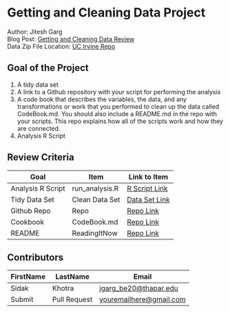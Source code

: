# Getting and Cleaning Data Project
Author: Jitesh Garg <br />
Blog Post: [Getting and Cleaning Data Review](https://medium.com/@GalarnykMichael/review-course-1-the-data-scientists-toolbox-jhu-coursera-4d7459458821#.5jpg133ln "Click to go to Repo") <br />
Data Zip File Location: [UC Irvine Repo](https://d396qusza40orc.cloudfront.net/getdata%2Fprojectfiles%2FUCI%20HAR%20Dataset.zip "Clicking will download the data")

## Goal of the Project
1. A tidy data set 
2. A link to a Github repository with your script for performing the analysis 
3. A code book that describes the variables, the data, and any transformations or work that you performed to clean up the data called CodeBook.md. You should also include a README.md in the repo with your scripts. This repo explains how all of the scripts work and how they are connected.
4. Analysis R Script

## Review Criteria

Goal | Item | Link to Item
--- | --- | ---
Analysis R Script |  run_analysis.R |  [R Script Link](https://github.com/ngarg2k2/getting.and.cleaning_data/blob/main/run_analysis.R "run_analysis.R")
Tidy Data Set |  Clean Data Set |  [Data Set Link](https://github.com/ngarg2k2/getting.and.cleaning_data/blob/main/data/tidyData.txt  "tidyData.txt")
Github Repo | Repo |  [Repo Link](https://github.com/ngarg2k2/getting.and.cleaning_data  "Click to go to Repo")
Cookbook | CodeBook.md |  [Repo Link](https://github.com/ngarg2k2/getting.and.cleaning_data/blob/main/CodeBook.md  "CodeBook.md")
README | ReadingItNow |  [Repo Link](https://github.com/ngarg2k2/getting.and.cleaning_data/blob/main/README.md  "README.md")

## Contributors

FirstName | LastName | Email
--- | --- | ---
Sidak |  Khotra |  <jgarg_be20@thapar.edu>
Submit |  Pull Request | <youremailhere@gmail.com>
